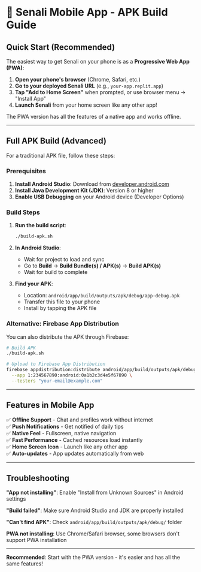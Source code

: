 # 📱 Senali Mobile App - APK Build Guide

## Quick Start (Recommended)

The easiest way to get Senali on your phone is as a **Progressive Web App (PWA)**:

1. **Open your phone's browser** (Chrome, Safari, etc.)
2. **Go to your deployed Senali URL** (e.g., `your-app.replit.app`)
3. **Tap "Add to Home Screen"** when prompted, or use browser menu → "Install App"
4. **Launch Senali** from your home screen like any other app!

The PWA version has all the features of a native app and works offline.

---

## Full APK Build (Advanced)

For a traditional APK file, follow these steps:

### Prerequisites

1. **Install Android Studio**: Download from [developer.android.com](https://developer.android.com/studio)
2. **Install Java Development Kit (JDK)**: Version 8 or higher
3. **Enable USB Debugging** on your Android device (Developer Options)

### Build Steps

1. **Run the build script**:
   ```bash
   ./build-apk.sh
   ```

2. **In Android Studio**:
   - Wait for project to load and sync
   - Go to **Build** → **Build Bundle(s) / APK(s)** → **Build APK(s)**
   - Wait for build to complete

3. **Find your APK**:
   - Location: `android/app/build/outputs/apk/debug/app-debug.apk`
   - Transfer this file to your phone
   - Install by tapping the APK file

### Alternative: Firebase App Distribution

You can also distribute the APK through Firebase:

```bash
# Build APK
./build-apk.sh

# Upload to Firebase App Distribution
firebase appdistribution:distribute android/app/build/outputs/apk/debug/app-debug.apk \
  --app 1:234567890:android:0a1b2c3d4e5f67890 \
  --testers "your-email@example.com"
```

---

## Features in Mobile App

✅ **Offline Support** - Chat and profiles work without internet  
✅ **Push Notifications** - Get notified of daily tips  
✅ **Native Feel** - Fullscreen, native navigation  
✅ **Fast Performance** - Cached resources load instantly  
✅ **Home Screen Icon** - Launch like any other app  
✅ **Auto-updates** - App updates automatically from web

---

## Troubleshooting

**"App not installing"**: Enable "Install from Unknown Sources" in Android settings

**"Build failed"**: Make sure Android Studio and JDK are properly installed

**"Can't find APK"**: Check `android/app/build/outputs/apk/debug/` folder

**PWA not installing**: Use Chrome/Safari browser, some browsers don't support PWA installation

---

**Recommended**: Start with the PWA version - it's easier and has all the same features!